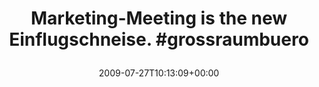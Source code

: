 ---
retweeted: false
source: <a href="http://twitter.com" rel="nofollow">Twitter Web Client</a>
entities:
  hashtags:
  - text: grossraumbuero
    indices:
    - '46'
    - '61'
  symbols: []
  user_mentions: []
  urls: []
display_text_range:
- '0'
- '61'
favorite_count: '0'
id_str: '2868269374'
truncated: false
retweet_count: '0'
id: '2868269374'
created_at: Mon Jul 27 10:13:09 +0000 2009
favorited: false
full_text: 'Marketing-Meeting is the new Einflugschneise. #grossraumbuero'
lang: en
tags:
- grossraumbuero
- pesos/twitter
date: '2009-07-27T10:13:09+00:00'
src: https://twitter.com/bascht/status/2868269374
original_url: https://twitter.com/bascht/status/2868269374
type: twitter_tweet
text: 'Marketing-Meeting is the new Einflugschneise. #grossraumbuero'
title: 'Marketing-Meeting is the new Einflugschneise. #grossraumbuero

  '

---